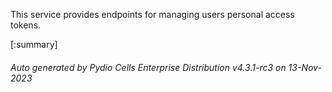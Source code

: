 






This service provides endpoints for managing users personal access tokens.

[:summary]

###### Auto generated by Pydio Cells Enterprise Distribution v4.3.1-rc3 on 13-Nov-2023
